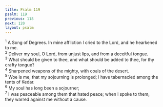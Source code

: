 ```yaml
---
title: Psalm 119
psalm: 119
previous: 118
next: 120
layout: psalm
---
```

<div class="psalm-verse"><sup class="verse-number">1</sup> A Song of Degrees. In mine affliction I cried to the Lord, and he hearkened to me. </div><div class="psalm-verse"><sup class="verse-number">2</sup> Deliver my soul, O Lord, from unjust lips, and from a deceitful tongue. </div><div class="psalm-verse"><sup class="verse-number">3</sup> What should be given to thee, and what should be added to thee, for thy crafty tongue? </div><div class="psalm-verse"><sup class="verse-number">4</sup> Sharpened weapons of the mighty, with coals of the desert. </div><div class="psalm-verse"><sup class="verse-number">5</sup> Woe is me, that my sojourning is prolonged; I have tabernacled among the tents of Kedar. </div><div class="psalm-verse"><sup class="verse-number">6</sup> My soul has long been a sojourner; </div><div class="psalm-verse"><sup class="verse-number">7</sup> I was peaceable among them that hated peace; when I spoke to them, they warred against me without a cause. </div>